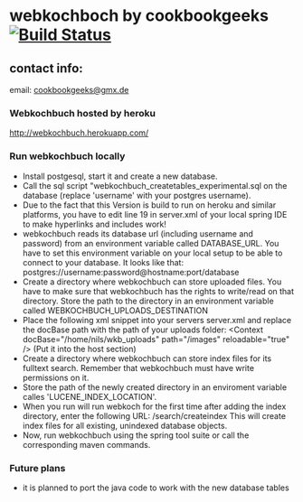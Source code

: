 webkochboch by cookbookgeeks [![Build Status](https://travis-ci.org/cookbookgeeks/webkochbuch.png)](https://travis-ci.org/cookbookgeeks/webkochbuch)
============================
contact info:
-------------
email:		cookbookgeeks@gmx.de

### Webkochbuch hosted by heroku
http://webkochbuch.herokuapp.com/

### Run webkochbuch locally

 - Install postgesql, start it and create a new database.
 - Call the sql script "webkochbuch_createtables_experimental.sql on the database (replace 'username' with your postgres username).
 - Due to the fact that this Version is build to run on heroku and similar platforms, 
  you have to edit line 19 in server.xml of your local spring IDE to make hyperlinks and includes work!
 - webkochbuch reads its database url (including username and password) from an environment variable called DATABASE_URL.
   You have to set this environment variable on your local setup to be able to connect to your database.
   It looks like that: postgres://username:password@hostname:port/database
 - Create a directory where webkochbuch can store uploaded files. You have to make sure that webkochbuch has the rights to write/read on that directory. Store the path to the directory in an environment variable called WEBKOCHBUCH_UPLOADS_DESTINATION
 - Place the following xml snippet into your servers server.xml and replace the docBase path with the path of your uploads folder:
   &lt;Context docBase="/home/nils/wkb_uploads" path="/images" reloadable="true" /&gt;
   (Put it into the host section)
 - Create a directory where webkochbuch can store index files for its fulltext search. Remember that webkochbuch must have write permissions on it.
 - Store the path of the newly created directory in an enviroment variable calles 'LUCENE_INDEX_LOCATION'.
 - When you run will run webkoch for the first time after adding the index directory, enter the following URL: <host>/search/createindex This will create index files for all existing, unindexed database objects.
 - Now, run webkochbuch using the spring tool suite or call the corresponding maven commands.
  
### Future plans

 - it is planned to port the java code to work with the new database tables
